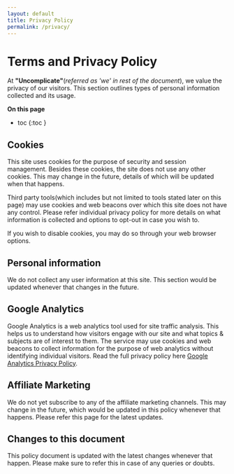 ```yaml
---
layout: default
title: Privacy Policy
permalink: /privacy/
---
```


# **Terms and Privacy Policy**
At **"Uncomplicate"**(*referred as 'we' in rest of the document*), we value the privacy of our visitors. This section outlines types of personal information collected and its usage.


**On this page**

* toc
{:toc }

## Cookies
This site uses cookies for the purpose of security and session management. Besides these cookies, the site does not use any other cookies. This may change in the future, details of which will be updated when that happens.

Third party tools(which includes but not limited to tools stated later on this page) may use cookies and web beacons over which this site does not have any control. Please refer individual privacy policy for more details on what information is collected and options to opt-out in case you wish to.    

If you wish to disable cookies, you may do so through your web browser options. 

## Personal information
We do not collect any user information at this site. This section would be updated whenever that changes in the future.

## Google Analytics
Google Analytics is a web analytics tool used for site traffic analysis. This helps us to understand how visitors engage with our site and what topics & subjects are of interest to them. The service may use cookies and web beacons to collect information for the purpose of web analytics without identifying individual visitors. Read the full privacy policy here [Google Analytics Privacy Policy](http://www.google.com/analytics/learn/privacy.html).

## Affiliate Marketing
We do not yet subscribe to any of the affiliate marketing channels. This may change in the future, which would be updated in this policy whenever that happens. Please refer this page for the latest updates.

## Changes to this document
This policy document is updated with the latest changes whenever that happen. Please make sure to refer this in case of any queries or doubts.